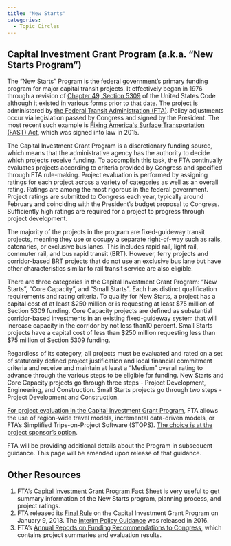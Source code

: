 ```yaml
---
title: "New Starts"
categories:
  - Topic Circles
---
```


<CategoryList category="New Starts" />

## Capital Investment Grant Program (a.k.a. “New Starts Program”)

The “New Starts” Program is the federal government’s primary funding program for major capital transit projects. It effectively began in 1976 through a revision of [Chapter 49, Section 5309](http://www.fta.dot.gov/documents/chapter53redlineMAP21.pdf) of the United States Code although it existed in various forms prior to that date. The project is administered by [the Federal Transit Administration (FTA)](http://www.fta.dot.gov/12304.html). Policy adjustments occur via legislation passed by Congress and signed by the President. The most recent such example is [Fixing America's Surface Transportation (FAST) Act](https://www.transit.dot.gov/fast), which was signed into law in 2015.

The Capital Investment Grant Program is a discretionary funding source, which means that the administrative agency has the authority to decide which projects receive funding. To accomplish this task, the FTA continually evaluates projects according to criteria provided by Congress and specified through FTA rule-making. Project evaluation is performed by assigning ratings for each project across a variety of categories as well as an overall rating. Ratings are among the most rigorous in the federal government. Project ratings are submitted to Congress each year, typically around February and coinciding with the President’s budget proposal to Congress. Sufficiently high ratings are required for a project to progress through project development.

The majority of the projects in the program are fixed-guideway transit projects, meaning they use or occupy a separate right-of-way such as rails, catenaries, or exclusive bus lanes. This includes rapid rail, light rail, commuter rail, and bus rapid transit (BRT). However, ferry projects and corridor-based BRT projects that do not use an exclusive bus lane but have other characteristics similar to rail transit service are also eligible.

There are three categories in the Capital Investment Grant Program: “New Starts”, “Core Capacity”, and “Small Starts”. Each has distinct qualification requirements and rating criteria. To qualify for New Starts, a project has a capital cost of at least \$250 million or is requesting at least \$75 million of Section 5309 funding. Core Capacity projects are defined as substantial corridor-based investments in an existing fixed-guideway system that will increase capacity in the corridor by not less than10 percent. Small Starts projects have a capital cost of less than \$250 million requesting less than \$75 million of Section 5309 funding.

Regardless of its category, all projects must be evaluated and rated on a set of statutorily defined project justification and local financial commitment criteria and receive and maintain at least a “Medium” overall rating to advance through the various steps to be eligible for funding. New Starts and Core Capacity projects go through three steps - Project Development, Engineering, and Construction. Small Starts projects go through two steps - Project Development and Construction.

[For project evaluation in the Capital Investment Grant Program](http://www.fta.dot.gov/grants/15681.html), FTA allows the use of region-wide travel models, incremental data-driven models, or FTA’s Simplified Trips-on-Project Software (STOPS). [The choice is at the project sponsor’s option](Travel_Forecasting_for_the_Capital_Investment_Grant_Program).

FTA will be providing additional details about the Program in subsequent guidance. This page will be amended upon release of that guidance.

Other Resources
---------------

1.  FTA’s [Capital Investment Grant Program Fact Sheet](http://www.fta.dot.gov/documents/MAP-21_Fact_Sheet_-_Fixed_Guideway_Capital_Investment_Grants.pdf) is very useful to get summary information of the New Starts program, planning process, and project ratings.
2.  FTA released its [Final Rule](http://www.gpo.gov/fdsys/pkg/FR-2013-01-09/pdf/2012-31540.pdf) on the Capital Investment Grant Program on January 9, 2013. The [Interim Policy Guidance](https://www.transit.dot.gov/funding/grant-programs/capital-investments/final-capital-investment-grant-program-interim-policy) was released in 2016.
3.  FTA’s [Annual Reports on Funding Recommendations to Congress](http://www.fta.dot.gov/12304_2618.html), which contains project summaries and evaluation results.
